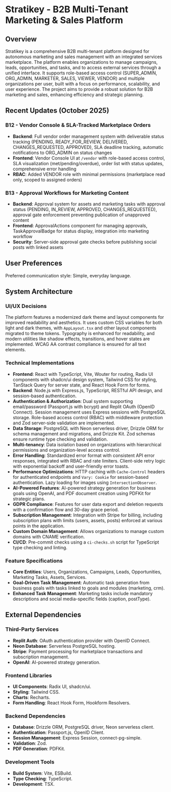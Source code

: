 # Stratikey - B2B Multi-Tenant Marketing & Sales Platform

## Overview

Stratikey is a comprehensive B2B multi-tenant platform designed for autonomous marketing and sales management with an integrated services marketplace. The platform enables organizations to manage campaigns, leads, opportunities, and tasks, and to access external services through a unified interface. It supports role-based access control (SUPER_ADMIN, ORG_ADMIN, MARKETER, SALES, VIEWER, VENDOR) and multiple organizations per user, built with a focus on performance, scalability, and user experience. The project aims to provide a robust solution for B2B marketing and sales, enhancing efficiency and strategic planning.

## Recent Updates (October 2025)

### B12 - Vendor Console & SLA-Tracked Marketplace Orders
- **Backend**: Full vendor order management system with deliverable status tracking (PENDING, READY_FOR_REVIEW, DELIVERED, CHANGES_REQUESTED, APPROVED), SLA deadline tracking, automatic notifications to ORG_ADMIN on status changes
- **Frontend**: Vendor Console UI at `/vendor` with role-based access control, SLA visualization (met/pending/overdue), order list with status updates, comprehensive error handling
- **RBAC**: Added VENDOR role with minimal permissions (marketplace read only, scoped to assigned orders)

### B13 - Approval Workflows for Marketing Content
- **Backend**: Approval system for assets and marketing tasks with approval status (PENDING, IN_REVIEW, APPROVED, CHANGES_REQUESTED), approval gate enforcement preventing publication of unapproved content
- **Frontend**: ApprovalActions component for managing approvals, TaskApprovalBadge for status display, integration into marketing workflow
- **Security**: Server-side approval gate checks before publishing social posts with linked assets

## User Preferences

Preferred communication style: Simple, everyday language.

## System Architecture

### UI/UX Decisions
The platform features a modernized dark theme and layout components for improved readability and aesthetics. It uses custom CSS variables for both light and dark themes, with `AppLayout.tsx` and other layout components migrated to theme tokens. Typography is enhanced for readability, and modern utilities like shadow effects, transitions, and hover states are implemented. WCAG AA contrast compliance is ensured for all text elements.

### Technical Implementations
- **Frontend**: React with TypeScript, Vite, Wouter for routing, Radix UI components with shadcn/ui design system, Tailwind CSS for styling, TanStack Query for server state, and React Hook Form for forms.
- **Backend**: Node.js with Express.js, TypeScript, RESTful API design, and session-based authentication.
- **Authentication & Authorization**: Dual system supporting email/password (Passport.js with bcrypt) and Replit OAuth (OpenID Connect). Session management uses Express sessions with PostgreSQL storage. Role-based access control (RBAC) with middleware protection and Zod server-side validation are implemented.
- **Data Storage**: PostgreSQL with Neon serverless driver, Drizzle ORM for schema management and migrations, and Drizzle Kit. Zod schemas ensure runtime type checking and validation.
- **Multi-tenancy**: Data isolation based on organizations with hierarchical permissions and organization-level access control.
- **Error Handling**: Standardized error format with consistent API error responses, integrated with RBAC and rate limiters. Client-side retry logic with exponential backoff and user-friendly error toasts.
- **Performance Optimizations**: HTTP caching with `Cache-Control` headers for authenticated endpoints and `Vary: Cookie` for session-based authentication. Lazy loading for images using `IntersectionObserver`.
- **AI-Powered Features**: AI-powered strategy generation for business goals using OpenAI, and PDF document creation using PDFKit for strategic plans.
- **GDPR Compliance**: Features for user data export and deletion requests with a confirmation flow and 30-day grace period.
- **Subscription Management**: Integration with Stripe for billing, including subscription plans with limits (users, assets, posts) enforced at various points in the application.
- **Custom Domain Management**: Allows organizations to manage custom domains with CNAME verification.
- **CI/CD**: Pre-commit checks using a `ci-checks.sh` script for TypeScript type checking and linting.

### Feature Specifications
- **Core Entities**: Users, Organizations, Campaigns, Leads, Opportunities, Marketing Tasks, Assets, Services.
- **Goal-Driven Task Management**: Automatic task generation from business goals with tasks linked to goals and modules (marketing, crm).
- **Enhanced Task Management**: Marketing tasks include mandatory descriptions and social media-specific fields (caption, postType).

## External Dependencies

### Third-Party Services
- **Replit Auth**: OAuth authentication provider with OpenID Connect.
- **Neon Database**: Serverless PostgreSQL hosting.
- **Stripe**: Payment processing for marketplace transactions and subscription management.
- **OpenAI**: AI-powered strategy generation.

### Frontend Libraries
- **UI Components**: Radix UI, shadcn/ui.
- **Styling**: Tailwind CSS.
- **Charts**: Recharts.
- **Form Handling**: React Hook Form, Hookform Resolvers.

### Backend Dependencies
- **Database**: Drizzle ORM, PostgreSQL driver, Neon serverless client.
- **Authentication**: Passport.js, OpenID Client.
- **Session Management**: Express Session, connect-pg-simple.
- **Validation**: Zod.
- **PDF Generation**: PDFKit.

### Development Tools
- **Build System**: Vite, ESBuild.
- **Type Checking**: TypeScript.
- **Development**: TSX.